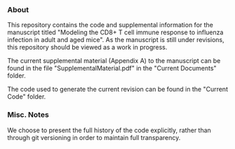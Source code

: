 ### About
This repository contains the code and supplemental information for the manuscript titled "Modeling the CD8+ T cell immune response to influenza infection in adult and aged mice". As the manuscript is still under revisions, this repository should be viewed as a work in progress.

The current supplemental material (Appendix A) to the manuscript can be found in the file "SupplementalMaterial.pdf" in the "Current Documents" folder.

The code used to generate the current revision can be found in the "Current Code" folder.

### Misc. Notes
We choose to present the full history of the code explicitly, rather than through git versioning in order to maintain full transparency.
